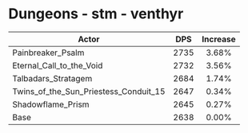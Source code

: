 # Dungeons - stm - venthyr
| Actor | DPS | Increase |
|---|:---:|:---:|
|Painbreaker_Psalm|2735|3.68%|
|Eternal_Call_to_the_Void|2732|3.56%|
|Talbadars_Stratagem|2684|1.74%|
|Twins_of_the_Sun_Priestess_Conduit_15|2647|0.34%|
|Shadowflame_Prism|2645|0.27%|
|Base|2638|0.00%|
